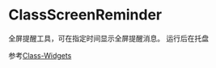 # ClassScreenReminder

全屏提醒工具，可在指定时间显示全屏提醒消息。
运行后在托盘

参考[Class-Widgets](https://github.com/Class-Widgets/Class-Widgets)